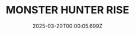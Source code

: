 ---
title: "MONSTER HUNTER RISE"
id: 1446780
date: 2025-03-20T00:00:05.699Z
link: games/steam/recent/monster-hunter-rise
image: http://media.steampowered.com/steamcommunity/public/images/apps/1446780/560dd364b52075b783424961a43c01f9b69fde15.jpg
playtime_2weeks: 1083
playtime_forever: 1164
playtime_windows_forever: 0
playtime_mac_forever: 0
playtime_linux_forever: 1164
playtime_deck_forever: 1164
---